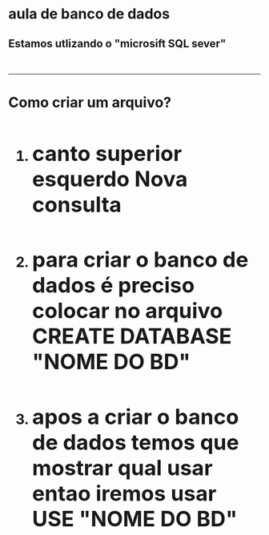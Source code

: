 <h1>aula de banco de dados </h1>
<h2>Estamos utlizando o "microsift SQL sever"</h2>
<br>
<hr>
<h1>Como criar um arquivo?<h1>
<ol>
<li><h2>canto superior esquerdo <strog>Nova consulta</strog> </h2></li>
<li><h2>para criar o banco de dados é preciso colocar no arquivo <strog>CREATE DATABASE "NOME DO BD"</strog></h2></li>
<li><h2>apos a criar o banco de dados temos que mostrar qual usar entao iremos usar <strog>USE "NOME DO BD"</strog></h2></li>
</ol>
